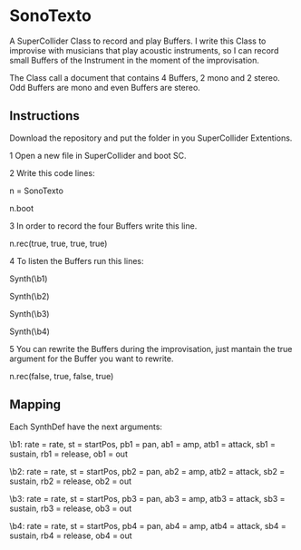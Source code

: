 # SonoTexto
A SuperCollider Class to record and play Buffers. I write this Class to improvise with musicians that play acoustic instruments, so I can record small Buffers of the Instrument in the moment of the improvisation.

The Class call a document that contains 4 Buffers, 2 mono and 2 stereo. Odd Buffers are mono and even Buffers are stereo.

## Instructions
Download the repository and put the folder in you SuperCollider Extentions.

1 Open a new file in SuperCollider and boot SC.

2 Write this code lines:

n = SonoTexto

n.boot

3 In order to record the four Buffers write this line.

n.rec(true, true, true, true)

4 To listen the Buffers run this lines:

Synth(\b1)

Synth(\b2)

Synth(\b3)

Synth(\b4)

5 You can rewrite the Buffers during the improvisation, just mantain the true argument for the Buffer you want to rewrite.

n.rec(false, true, false, true)

## Mapping
Each SynthDef have the next arguments:

\b1: rate = rate, st = startPos, pb1 = pan, ab1 = amp, atb1 = attack, sb1 = sustain, rb1 = release, ob1 = out

\b2: rate = rate, st = startPos, pb2 = pan, ab2 = amp, atb2 = attack, sb2 = sustain, rb2 = release, ob2 = out

\b3: rate = rate, st = startPos, pb3 = pan, ab3 = amp, atb3 = attack, sb3 = sustain, rb3 = release, ob3 = out

\b4: rate = rate, st = startPos, pb4 = pan, ab4 = amp, atb4 = attack, sb4 = sustain, rb4 = release, ob4 = out
